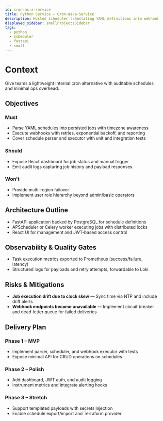 ```yaml
---
id: cron-as-a-service
title: Python Service – Cron-as-a-Service
description: Hosted scheduler translating YAML definitions into webhook executions.
displayed_sidebar: smallProjectsSidebar
tags:
  - python
  - scheduler
  - fastapi
  - small
---
```


# Context

Give teams a lightweight internal cron alternative with auditable schedules and minimal ops overhead.

## Objectives

### Must
- Parse YAML schedules into persisted jobs with timezone awareness
- Execute webhooks with retries, exponential backoff, and reporting
- Cover schedule parser and executor with unit and integration tests

### Should
- Expose React dashboard for job status and manual trigger
- Emit audit logs capturing job history and payload responses

### Won't
- Provide multi-region failover
- Implement user role hierarchy beyond admin/basic operators

## Architecture Outline

- FastAPI application backed by PostgreSQL for schedule definitions
- APScheduler or Celery worker executing jobs with distributed locks
- React UI for management and JWT-based access control

## Observability & Quality Gates

- Task execution metrics exported to Prometheus (success/failure, latency)
- Structured logs for payloads and retry attempts, forwardable to Loki

## Risks & Mitigations

- **Job execution drift due to clock skew** — Sync time via NTP and include drift alerts
- **Webhook endpoints become unavailable** — Implement circuit breaker and dead-letter queue for failed deliveries

## Delivery Plan

### Phase 1 – MVP
- Implement parser, scheduler, and webhook executor with tests
- Expose minimal API for CRUD operations on schedules

### Phase 2 – Polish
- Add dashboard, JWT auth, and audit logging
- Instrument metrics and integrate alerting hooks

### Phase 3 – Stretch
- Support templated payloads with secrets injection
- Enable schedule export/import and Terraform provider
